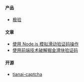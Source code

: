 #### 产品
- [极验](https://www.geetest.com/)

#### 文章
- [使用 Node.js 模拟滑动验证码操作](https://oldj.net/article/2017/11/01/captcha-trick)
- [使用前端技术破解掘金滑块验证码](https://juejin.cn/post/7257386139849801789)

#### 开源
- [tianai-captcha](https://github.com/dromara/tianai-captcha)
